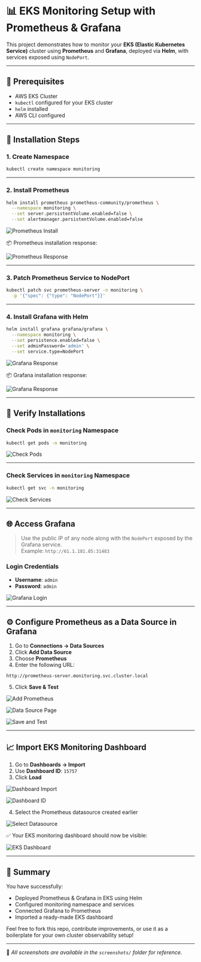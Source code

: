 # 📊 EKS Monitoring Setup with Prometheus & Grafana

This project demonstrates how to monitor your **EKS (Elastic Kubernetes Service)** cluster using **Prometheus** and **Grafana**, deployed via **Helm**, with services exposed using `NodePort`.

---

## 🔧 Prerequisites

- AWS EKS Cluster
- `kubectl` configured for your EKS cluster
- `helm` installed
- AWS CLI configured

---

## 🚀 Installation Steps

### 1. Create Namespace

```bash
kubectl create namespace monitoring
```

---

### 2. Install Prometheus

```bash
helm install prometheus prometheus-community/prometheus \
  --namespace monitoring \
  --set server.persistentVolume.enabled=false \
  --set alertmanager.persistentVolume.enabled=false
```

![Prometheus Install](screenshots/%20prometheus.png) 

📦 Prometheus installation response:  

![Prometheus Response](screenshots/%20prometheus-install-response.png)

---

### 3. Patch Prometheus Service to NodePort

```bash
kubectl patch svc prometheus-server -n monitoring \
  -p '{"spec": {"type": "NodePort"}}'
```

---

### 4. Install Grafana with Helm

```bash
helm install grafana grafana/grafana \
  --namespace monitoring \
  --set persistence.enabled=false \
  --set adminPassword='admin' \
  --set service.type=NodePort
```

![Grafana Response](screenshots/%20grafana-command.png)

📦 Grafana installation response:  

![Grafana Response](screenshots/grafana-install-response.png)

---

## 🧪 Verify Installations

### Check Pods in `monitoring` Namespace

```bash
kubectl get pods -n monitoring
```

![Check Pods](screenshots/check-pods-in-monitoring-namespace.png)

---

### Check Services in `monitoring` Namespace

```bash
kubectl get svc -n monitoring
```

![Check Services](screenshots/check-services-in-argocd-namespaces.png)

---

## 🌐 Access Grafana

> Use the public IP of any node along with the `NodePort` exposed by the Grafana service.  
> Example: `http://61.1.181.85:31483`

### Login Credentials

- **Username**: `admin`
- **Password**: `admin`


![Grafana Login](screenshots/grafana-login.png)

---

## ⚙️ Configure Prometheus as a Data Source in Grafana

1. Go to **Connections → Data Sources**
2. Click **Add Data Source**
3. Choose **Prometheus**
4. Enter the following URL:

```
http://prometheus-server.monitoring.svc.cluster.local
```

5. Click **Save & Test**

![Add Prometheus](screenshots/grafana-add-prometheus.png)  

![Data Source Page](screenshots/grafana-datasource-main-page.png) 

![Save and Test](screenshots/save-and-test-promethues.png)

---

## 📈 Import EKS Monitoring Dashboard

1. Go to **Dashboards → Import**
2. Use **Dashboard ID**: `15757`
3. Click **Load**

![Dashboard Import](screenshots/import-grafana-dashboard.png)  

![Dashboard ID](screenshots/adding-grafana-dashboard-id.png)

4. Select the Prometheus datasource created earlier

![Select Datasource](screenshots/selecting-datasource.png)

✅ Your EKS monitoring dashboard should now be visible:

![EKS Dashboard](screenshots/eks-final-dashboard.png)

---

## 📌 Summary

You have successfully:

- Deployed Prometheus & Grafana in EKS using Helm
- Configured monitoring namespace and services
- Connected Grafana to Prometheus
- Imported a ready-made EKS dashboard

Feel free to fork this repo, contribute improvements, or use it as a boilerplate for your own cluster observability setup!

---

📸 *All screenshots are available in the `screenshots/` folder for reference.*
